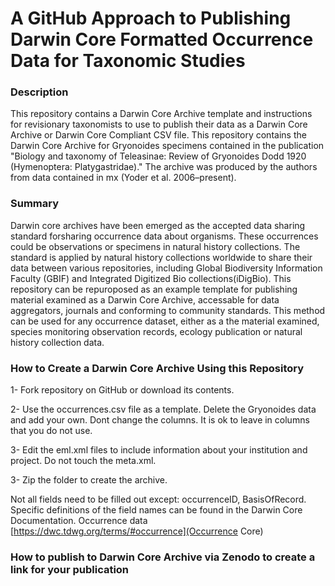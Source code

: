 # A GitHub Approach to Publishing Darwin Core Formatted Occurrence Data for Taxonomic Studies

### Description
This repository contains a Darwin Core Archive template and instructions for revisionary taxonomists to use to publish their data as a Darwin Core Archive or Darwin Core Compliant CSV file. This repository contains the Darwin Core Archive for Gryonoides specimens contained in the publication "Biology and taxonomy of Teleasinae: Review of Gryonoides Dodd 1920 (Hymenoptera: Platygastridae)." The archive was produced by the authors from data contained in mx (Yoder et al. 2006–present).


### Summary
Darwin core archives have been emerged as the accepted data sharing standard forsharing occurrence data about organisms. These occurrences could be observations or specimens in natural history collections. The standard is applied by natural history collections worldwide to share their data between various repositories, including Global Biodiversity Information Faculty (GBIF) and Integrated Digitized Bio collections(iDigBio). This repository can be repuroposed as an example template for publishing material examined as a Darwin Core Archive, accessable for data aggregators, journals and conforming to community standards. This method can be used for any occurrence dataset, either as a the material examined, species monitoring observation records, ecology publication or natural history collection data.

### How to Create a Darwin Core Archive Using this Repository
1- Fork repository on GitHub or download its contents.

2- Use the occurrences.csv file as a template. Delete the Gryonoides data and add your own. Dont change the columns. It is ok to leave in columns that you do not use.

3- Edit the eml.xml files to include information about your institution and project. Do not touch the meta.xml.

3- Zip the folder to create the archive.

Not all fields need to be filled out except: occurrenceID, BasisOfRecord. Specific definitions of the field names can be found in the Darwin Core Documentation. Occurrence data [https://dwc.tdwg.org/terms/#occurrence](Occurrence Core)


### How to publish to Darwin Core Archive via Zenodo to create a link for your publication



